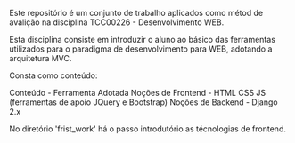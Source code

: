 Este repositório é um conjunto de trabalho aplicados como métod de avalição na disciplina
TCC00226 - Desenvolvimento WEB.

Esta disciplina consiste em introduzir o aluno ao básico das ferramentas utilizados para 
o paradigma de desenvolvimento para WEB, adotando a arquitetura MVC.


Consta como conteúdo:

Conteúdo           - Ferramenta Adotada
Noções de Frontend - HTML CSS JS (ferramentas de apoio JQuery e Bootstrap)
Noções de Backend  - Django 2.x

No diretório 'frist_work' há o passo introdutório as técnologias de frontend.

 
